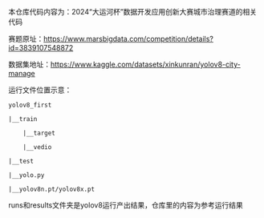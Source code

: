本仓库代码内容为：2024“大运河杯”数据开发应用创新大赛城市治理赛道的相关代码

赛题原址：https://www.marsbigdata.com/competition/details?id=3839107548872

数据集地址：https://www.kaggle.com/datasets/xinkunran/yolov8-city-manage

运行文件位置示意：

    yolov8_first

    |__train

        |__target

        |__vedio
  
    |__test

    |__yolo.py

    |__yolov8n.pt/yolov8x.pt

runs和results文件夹是yolov8运行产出结果，仓库里的内容为参考运行结果
